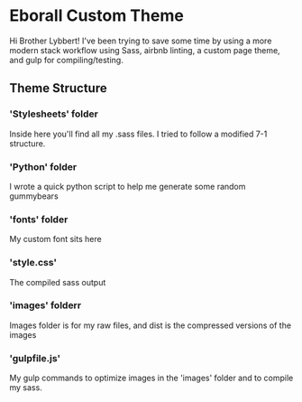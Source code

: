 # Eborall Custom Theme
Hi Brother Lybbert!
I've been trying to save some time by using a more modern stack workflow using Sass, airbnb linting, a custom page theme, and gulp for compiling/testing.

## Theme Structure

### 'Stylesheets' folder 
Inside here you'll find all my .sass files. I tried to follow a modified 7-1 structure.

### 'Python' folder
I wrote a quick python script to help me generate some random gummybears

### 'fonts' folder
My custom font sits here

### 'style.css'
The compiled sass output

### 'images' folderr
Images folder is for my raw files, and dist is the compressed versions of the images

### 'gulpfile.js'
My gulp commands to optimize images in the 'images' folder and to compile my sass.